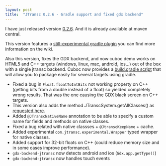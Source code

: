 ```yaml
---
layout: post
title:  "JTransc 0.2.6 - Gradle support and fixed gdx backend"
---
```


I have just released version [0.2.6](https://github.com/jtransc/jtransc/tree/0.2.6). And it is already available at maven central.

This version features a [still-experimental gradle plugin](https://github.com/jtransc/jtransc/wiki/Gradle) you can find more information on the wiki.

Also this version, fixes the GDX backend, and now cuboc demo works on HTML5 and C++ targets (windows, linux, mac, android, ios...) out of the box with a single jtransc backend.
Cuboc now provides a [build.gradle script](https://github.com/jtransc/gdx-backend-jtransc/blob/master/cuboc-demo/build.gradle) that will allow you to package easily for several targets using gradle.

* Fixed a bug in `Float.floatToIntBits` not working property on C++ (getting bits from a double instead of a float) so yielded completely wrong results.
That was the one causing the GDX black screen on C++ targets.
* This version also adds the method JTranscSystem.getAllClasses() as [requested here](https://github.com/jtransc/jtransc/issues/37).
* Added `@JTranscNativeName` annotation to be able to specify a custom name for fields and methods on native classes.
* Fixed a bug related with native classses + `@JtranscKeepName` + cache.
* Added experimental `com.jtransc.experimental.Wrapper` typed wrapper for native classes.
* Added support for 32-bit floats on C++ (could reduce memory size and in some cases improve performance).
* `gdx-backend-jtransc` now detects android and ios (`Gdx.app.getType()`)
* `gdx-backend-jtransc` now handles touch events
